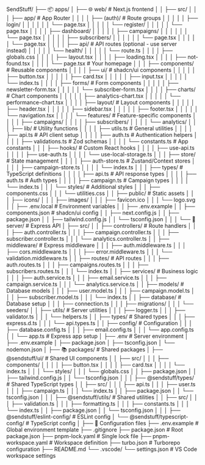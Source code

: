 SendStuff/
├── 📦 apps/
│   ├── 🌐 web/                          # Next.js frontend
│   │   ├── src/
│   │   │   ├── app/                     # App Router
│   │   │   │   ├── (auth)/              # Route groups
│   │   │   │   │   ├── login/
│   │   │   │   │   │   └── page.tsx
│   │   │   │   │   └── register/
│   │   │   │   │       └── page.tsx
│   │   │   │   ├── dashboard/
│   │   │   │   │   ├── campaigns/
│   │   │   │   │   │   └── page.tsx
│   │   │   │   │   ├── subscribers/
│   │   │   │   │   │   └── page.tsx
│   │   │   │   │   └── page.tsx
│   │   │   │   ├── api/                 # API routes (optional - use server instead)
│   │   │   │   │   └── health/
│   │   │   │   │       └── route.ts
│   │   │   │   ├── globals.css
│   │   │   │   ├── layout.tsx
│   │   │   │   ├── loading.tsx
│   │   │   │   ├── not-found.tsx
│   │   │   │   └── page.tsx             # Your homepage
│   │   │   ├── components/              # Reusable components
│   │   │   │   ├── ui/                  # shadcn/ui components
│   │   │   │   │   ├── button.tsx
│   │   │   │   │   ├── card.tsx
│   │   │   │   │   ├── input.tsx
│   │   │   │   │   └── index.ts
│   │   │   │   ├── forms/               # Form components
│   │   │   │   │   ├── newsletter-form.tsx
│   │   │   │   │   └── subscriber-form.tsx
│   │   │   │   ├── charts/              # Chart components
│   │   │   │   │   ├── analytics-chart.tsx
│   │   │   │   │   └── performance-chart.tsx
│   │   │   │   ├── layout/              # Layout components
│   │   │   │   │   ├── header.tsx
│   │   │   │   │   ├── sidebar.tsx
│   │   │   │   │   ├── footer.tsx
│   │   │   │   │   └── navigation.tsx
│   │   │   │   └── features/            # Feature-specific components
│   │   │   │       ├── campaigns/
│   │   │   │       ├── subscribers/
│   │   │   │       └── analytics/
│   │   │   ├── lib/                     # Utility functions
│   │   │   │   ├── utils.ts             # General utilities
│   │   │   │   ├── api.ts               # API client setup
│   │   │   │   ├── auth.ts              # Authentication helpers
│   │   │   │   ├── validations.ts       # Zod schemas
│   │   │   │   └── constants.ts         # App constants
│   │   │   ├── hooks/                   # Custom React hooks
│   │   │   │   ├── use-api.ts
│   │   │   │   ├── use-auth.ts
│   │   │   │   └── use-local-storage.ts
│   │   │   ├── store/                   # State management
│   │   │   │   ├── auth-store.ts        # Zustand/Context stores
│   │   │   │   ├── campaign-store.ts
│   │   │   │   └── index.ts
│   │   │   ├── types/                   # TypeScript definitions
│   │   │   │   ├── api.ts               # API response types
│   │   │   │   ├── auth.ts              # Auth types
│   │   │   │   ├── campaign.ts          # Campaign types
│   │   │   │   └── index.ts
│   │   │   └── styles/                  # Additional styles
│   │   │       ├── components.css
│   │   │       └── utilities.css
│   │   ├── public/                      # Static assets
│   │   │   ├── icons/
│   │   │   ├── images/
│   │   │   ├── favicon.ico
│   │   │   └── logo.svg
│   │   ├── .env.local                   # Environment variables
│   │   ├── .env.example
│   │   ├── components.json              # shadcn/ui config
│   │   ├── next.config.js
│   │   ├── package.json
│   │   ├── tailwind.config.js
│   │   └── tsconfig.json
│   │
│   └── 🚀 server/                       # Express API
│       ├── src/
│       │   ├── controllers/             # Route handlers
│       │   │   ├── auth.controller.ts
│       │   │   ├── campaign.controller.ts
│       │   │   ├── subscriber.controller.ts
│       │   │   └── analytics.controller.ts
│       │   ├── middleware/              # Express middleware
│       │   │   ├── auth.middleware.ts
│       │   │   ├── cors.middleware.ts
│       │   │   ├── error.middleware.ts
│       │   │   └── validation.middleware.ts
│       │   ├── routes/                  # API routes
│       │   │   ├── auth.routes.ts
│       │   │   ├── campaigns.routes.ts
│       │   │   ├── subscribers.routes.ts
│       │   │   └── index.ts
│       │   ├── services/                # Business logic
│       │   │   ├── auth.service.ts
│       │   │   ├── email.service.ts
│       │   │   ├── campaign.service.ts
│       │   │   └── analytics.service.ts
│       │   ├── models/                  # Database models
│       │   │   ├── user.model.ts
│       │   │   ├── campaign.model.ts
│       │   │   ├── subscriber.model.ts
│       │   │   └── index.ts
│       │   ├── database/                # Database setup
│       │   │   ├── connection.ts
│       │   │   ├── migrations/
│       │   │   └── seeders/
│       │   ├── utils/                   # Server utilities
│       │   │   ├── logger.ts
│       │   │   ├── validator.ts
│       │   │   └── helpers.ts
│       │   ├── types/                   # Shared types
│       │   │   ├── express.d.ts
│       │   │   └── api.types.ts
│       │   ├── config/                  # Configuration
│       │   │   ├── database.config.ts
│       │   │   ├── email.config.ts
│       │   │   └── app.config.ts
│       │   └── app.ts                   # Express app setup
│       ├── .env                         # Server environment
│       ├── .env.example
│       ├── package.json
│       ├── tsconfig.json
│       └── nodemon.json
│
├── 📚 packages/                         # Shared packages
│   ├── @sendstuff/ui/                        # Shared UI components
│   │   ├── src/
│   │   │   ├── components/
│   │   │   │   ├── button.tsx
│   │   │   │   ├── card.tsx
│   │   │   │   └── index.ts
│   │   │   └── styles/
│   │   │       └── globals.css
│   │   ├── package.json
│   │   ├── tailwind.config.js
│   │   └── tsconfig.json
│   │
│   ├── @sendstuff/types/                     # Shared TypeScript types
│   │   ├── src/
│   │   │   ├── api.ts
│   │   │   ├── user.ts
│   │   │   ├── campaign.ts
│   │   │   └── index.ts
│   │   ├── package.json
│   │   └── tsconfig.json
│   │
│   ├── @sendstuff/utils/                     # Shared utilities
│   │   ├── src/
│   │   │   ├── validation.ts
│   │   │   ├── formatting.ts
│   │   │   ├── constants.ts
│   │   │   └── index.ts
│   │   ├── package.json
│   │   └── tsconfig.json
│   │
│   ├── @sendstuff/eslint-config/             # ESLint config
│   └── @sendstuff/typescript-config/         # TypeScript config
│
├── 🔧 Configuration files
├── .env.example                         # Global environment template
├── .gitignore
├── package.json                         # Root package.json
├── pnpm-lock.yaml                       # Single lock file
├── pnpm-workspace.yaml                  # Workspace definition
├── turbo.json                           # Turborepo configuration
├── README.md
└── .vscode/
    └── settings.json                    # VS Code workspace settings
